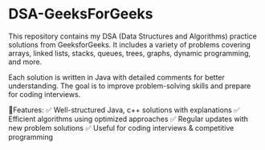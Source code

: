  # DSA-GeeksForGeeks
This repository contains my DSA (Data Structures and Algorithms) practice solutions from GeeksforGeeks. It includes a variety of problems covering arrays, linked lists, stacks, queues, trees, graphs, dynamic programming, and more.

Each solution is written in Java with detailed comments for better understanding. The goal is to improve problem-solving skills and prepare for coding interviews.

🔹Features:
✅ Well-structured Java, c++ solutions with explanations
✅ Efficient algorithms using optimized approaches
✅ Regular updates with new problem solutions
✅ Useful for coding interviews & competitive programming
